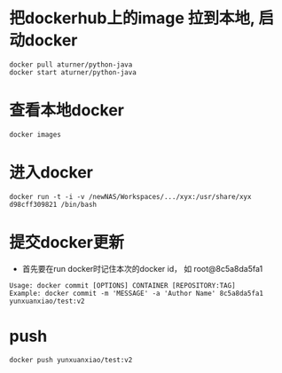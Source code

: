 # 把dockerhub上的image 拉到本地, 启动docker
```
docker pull aturner/python-java
docker start aturner/python-java
```

# 查看本地docker
```
docker images
```

# 进入docker
```
docker run -t -i -v /newNAS/Workspaces/.../xyx:/usr/share/xyx d98cff309821 /bin/bash
```

# 提交docker更新
- 首先要在run docker时记住本次的docker id， 如 root@8c5a8da5fa1
```
Usage: docker commit [OPTIONS] CONTAINER [REPOSITORY:TAG]
Example: docker commit -m 'MESSAGE' -a 'Author Name' 8c5a8da5fa1 yunxuanxiao/test:v2
```

# push
```
docker push yunxuanxiao/test:v2
```
